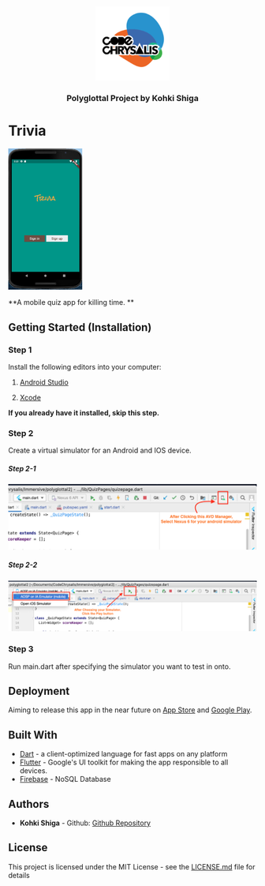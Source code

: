 <p align="center">
 <img width=150px height=px src="./cc.png"/>
</p>

<h3 align="center">Polyglottal Project by Kohki Shiga</h3>

# Trivia
<p align="left">
 <img width=150px height=px src="./trivia-welcome.png"/>
</p>

**A mobile quiz app for killing time. **

## Getting Started (Installation)

### Step 1
Install the following editors into your computer:
1) [Android Studio](https://developer.android.com/studio) 

2) [Xcode](https://developer.apple.com/xcode/)

**If you already have it installed, skip this step.**

### Step 2
Create a virtual simulator for an Android and IOS device.

<h5 align="left">Step 2-1</h5>
<p align="center">
 <img width=600px height=px src="./simulator-pic.png"/>
</p>

<h5 align="left">Step 2-2</h5>
<p align="center">
 <img width=600px height=px src="./device-pic.png"/>
</p>

### Step 3
Run main.dart after specifying the simulator you want to test in onto.

## Deployment

 Aiming to release this app in the near future on [App Store](https://www.apple.com/ios/app-store/) and [Google Play](https://play.google.com/store?hl=en).

## [](https://gist.github.com/PurpleBooth/109311bb0361f32d87a2#built-with)Built With

-   [Dart]([[https://dart.dev/](https://dart.dev/)]([https://dart.dev/](https://dart.dev/)))  - a client-optimized language for fast apps on any platform
-   [Flutter]([[https://flutter.dev/?gclid=Cj0KCQjwwr32BRD4ARIsAAJNf_1BW0LYyjc_h_-iRFMvO-C4N5n0oj9GCurPDwSVcrF_hnAMObsf6-saAsxyEALw_wcB&gclsrc=aw.ds](https://flutter.dev/?gclid=Cj0KCQjwwr32BRD4ARIsAAJNf_1BW0LYyjc_h_-iRFMvO-C4N5n0oj9GCurPDwSVcrF_hnAMObsf6-saAsxyEALw_wcB&gclsrc=aw.ds)]([https://flutter.dev/?gclid=Cj0KCQjwwr32BRD4ARIsAAJNf_1BW0LYyjc_h_-iRFMvO-C4N5n0oj9GCurPDwSVcrF_hnAMObsf6-saAsxyEALw_wcB&gclsrc=aw.ds](https://flutter.dev/?gclid=Cj0KCQjwwr32BRD4ARIsAAJNf_1BW0LYyjc_h_-iRFMvO-C4N5n0oj9GCurPDwSVcrF_hnAMObsf6-saAsxyEALw_wcB&gclsrc=aw.ds)))  - Google's UI toolkit for making the app responsible to all devices.
- [Firebase](https://firebase.google.com/) - NoSQL Database

## Authors
-   ****Kohki Shiga****  -  Github: [Github Repository]([https://github.com/CarlosIUSalazar](https://github.com/CarlosIUSalazar))


## License

This project is licensed under the MIT License - see the  [LICENSE.md](https://gist.github.com/PurpleBooth/LICENSE.md)  file for details
